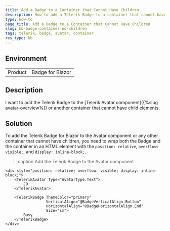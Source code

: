```yaml
---
title: Add a Badge to a Container that Cannot Have Children
description: How to add a Telerik Badge to a container that cannot have children.
type: how-to
page_title: Add a Badge to a Container that Cannot Have Children
slug: kb-badge-container-no-children
tags: telerik, badge, avatar, container
res_type: kb
---
```


## Environment

<table>
    <tbody>
        <tr>
            <td>Product</td>
            <td>
                Badge for Blazor
            </td>
        </tr>
    </tbody>
</table>


## Description

I want to add the Telerik Badge to the [Telerik Avatar component]({%slug avatar-overview%}) or another container that cannot have child elements.

## Solution

To add the Telerik Badge for Blazor to the Avatar component or any other container that cannot have children, you need to wrap both the Badge and the container in an HTML element with the `position: relative`, `overflow: visible;`, and `display: inline-block;`.

>caption Add the Telerik Badge to the Avatar component

````CSHTML
<div style="position: relative; overflow: visible; display: inline-block;">
    <TelerikAvatar Type="AvatarType.Text">
        JD
    </TelerikAvatar>

    <TelerikBadge ThemeColor="primary"
                  VerticalAlign="@BadgeVerticalAlign.Bottom"
                  HorizontalAlign="@BadgeHorizontalAlign.End"
                  Size="sm">
        Busy
    </TelerikBadge>
</div>
````
